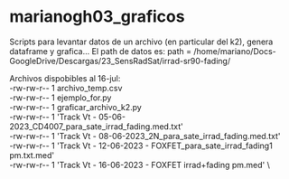# marianogh03_graficos 
Scripts para levantar datos de un archivo (en particular del k2), genera dataframe y grafica... 
El path de datos es: path = /home/mariano/Docs-GoogleDrive/Descargas/23_SensRadSat/irrad-sr90-fading/ 

Archivos dispobibles al 16-jul: \
-rw-rw-r-- 1    archivo_temp.csv \
-rw-rw-r-- 1    ejemplo_for.py \
-rw-rw-r-- 1    graficar_archivo_k2.py \
-rw-rw-r-- 1    'Track Vt - 05-06-2023_CD4007_para_sate_irrad_fading.med.txt' \
-rw-rw-r-- 1    'Track Vt - 08-06-2023_2N_para_sate_irrad_fading.med.txt' \
-rw-rw-r-- 1    'Track Vt - 12-06-2023 - FOXFET_para_sate_irrad_fading1 pm.txt.med' \
-rw-rw-r-- 1    'Track Vt - 16-06-2023 - FOXFET irrad+fading pm.med' \

